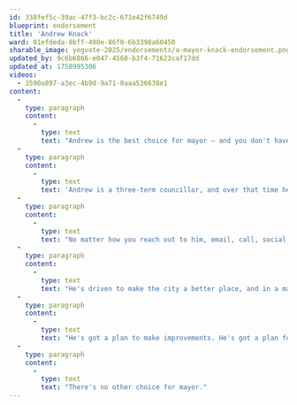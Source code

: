```yaml
---
id: 338fef5c-39ac-47f3-bc2c-671e42f6749d
blueprint: endorsement
title: 'Andrew Knack'
ward: 01efdeda-8bff-490e-86f0-6b3398a60450
sharable_image: yegvote-2025/endorsements/a-mayor-knack-endorsement.png
updated_by: 9c6b6866-e047-4568-b3f4-71623caf17dd
updated_at: 1758995306
videos:
  - 3590a897-a3ec-4b9d-9a71-0aaa536638e1
content:
  -
    type: paragraph
    content:
      -
        type: text
        text: "Andrew is the best choice for mayor – and you don't have to just trust me on that. He's got the record to prove it."
  -
    type: paragraph
    content:
      -
        type: text
        text: 'Andrew is a three-term councillor, and over that time he has cemented himself as the councillor who engages the most with his constituents, bar none.'
  -
    type: paragraph
    content:
      -
        type: text
        text: "No matter how you reach out to him, email, call, social media, he'll reply. He'll get to the bottom of your issue and either help, or explain why. He's knocked on doors to talk to people every month for twelve years. He hasn't materially taken a vacation."
  -
    type: paragraph
    content:
      -
        type: text
        text: "He's driven to make the city a better place, and in a mayoral field rife with candidates talking about how broken and awful Edmonton is, Andrew recognizes that we all live in and love the city for a reason."
  -
    type: paragraph
    content:
      -
        type: text
        text: "He's got a plan to make improvements. He's got a plan for affordability, for housing, for growth. But at the core, he loves this place, and it shows in everything he does."
  -
    type: paragraph
    content:
      -
        type: text
        text: "There's no other choice for mayor."
---
```

